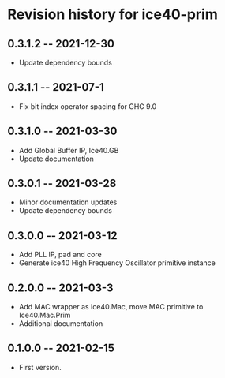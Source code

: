 # Revision history for ice40-prim

## 0.3.1.2 -- 2021-12-30
* Update dependency bounds

## 0.3.1.1 -- 2021-07-1

* Fix bit index operator spacing for GHC 9.0

## 0.3.1.0 -- 2021-03-30
* Add Global Buffer IP, Ice40.GB
* Update documentation

## 0.3.0.1 -- 2021-03-28

* Minor documentation updates
* Update dependency bounds

## 0.3.0.0 -- 2021-03-12

* Add PLL IP, pad and core
* Generate ice40 High Frequency Oscillator primitive instance

## 0.2.0.0 -- 2021-03-3

* Add MAC wrapper as Ice40.Mac, move MAC primitive to Ice40.Mac.Prim
* Additional documentation

## 0.1.0.0 -- 2021-02-15

* First version. 
